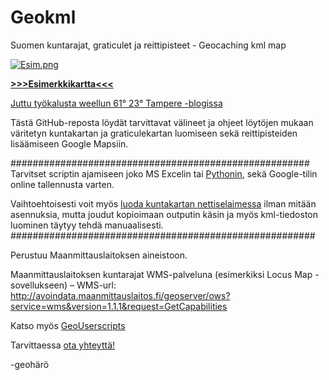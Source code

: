 # Geokml
Suomen kuntarajat, graticulet ja reittipisteet - Geocaching kml map

[![Esim.png](https://s9.postimg.org/a22x8bm5r/Esim.png)](https://postimg.org/image/4dwmhfht7/)

<b>[>>>Esimerkkikartta<<<](https://drive.google.com/open?id=114VJTemi07NH27FAre7fAtSISjk&usp=sharing)</b>


[Juttu työkalusta weellun 61° 23° Tampere -blogissa](https://www.6123tampere.com/2016/08/15/tyokalu-kuntakartan-varittamiseen/)




Tästä GitHub-reposta löydät tarvittavat välineet ja ohjeet löytöjen mukaan väritetyn kuntakartan ja graticulekartan luomiseen sekä reittipisteiden lisäämiseen Google Mapsiin.

######################################################
<br>Tarvitset scriptin ajamiseen joko MS Excelin tai [Pythonin](https://www.python.org/downloads/), sekä Google-tilin online tallennusta varten.

Vaihtoehtoisesti voit myös [luoda kuntakartan nettiselaimessa](https://repl.it/FNVg/0) ilman mitään asennuksia, mutta joudut kopioimaan outputin käsin ja myös kml-tiedoston luominen täytyy tehdä manuaalisesti.<br>
#######################################################

Perustuu Maanmittauslaitoksen aineistoon.


Maanmittauslaitoksen kuntarajat WMS-palveluna (esimerkiksi Locus Map -sovellukseen) – WMS-url: http://avoindata.maanmittauslaitos.fi/geoserver/ows?service=wms&version=1.1.1&request=GetCapabilities

Katso myös [GeoUserscripts](https://openuserjs.org/users/geoharo/scripts)


Tarvittaessa [ota yhteyttä!](https://www.geocaching.com/email/?guid=d30ee7cc-018f-4e64-a4b1-06c4011e4f63)

-geohärö
